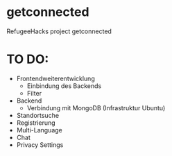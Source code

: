 # getconnected
RefugeeHacks project getconnected


# TO DO:
 - Frontendweiterentwicklung
	- Einbindung des Backends
 	- Filter
 - Backend
 	- Verbindung mit MongoDB (Infrastruktur Ubuntu)
 - Standortsuche
 - Registrierung
 - Multi-Language
 - Chat
 - Privacy Settings
